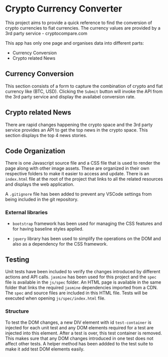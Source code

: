 # Crypto Currency Converter

This project aims to provide a quick reference to find the conversion of crypto currencies to fiat currencies. The currency values are provided by a 3rd party service - cryptocompare.com

This app has only one page and organises data into different parts:

- Currency Conversion
- Crypto related News

## Currency Conversion

This section consists of a form to capture the combination of crypto and fiat currency like (BTC, USD). Clicking the `Submit` button will invoke the API from the 3rd party service and display the availabel conversion rate.

## Crypto related News

There are rapid changes happening the crypto space and the 3rd party service provides an API to get the top news in the crypto space. This section displays the top 4 news stories.

## Code Organization

There is one Javascript source file and a CSS file that is used to render the page along with other image assets. These are organized in their own respective folders to make it easier to access and update. There is an `index.html` file at the root of the project that links to all the related resources and displays the web application.

A `.gitignore` file has been added to prevent any VSCode settings from being included in the git repository.

### External libraries

- `bootstrap` framework has been used for managing the CSS features and for having baseline styles applied.

- `jquery` library has been used to simplify the operations on the DOM and also as a dependency for the CSS framework.

## Testing

Unit tests have been included to verify the changes introduced by different actions and API calls. `jasmine` has been used for this project and the `spec` file is available in the `js/spec` folder. An HTML page is available in the same folder that links the required `jasmine` dependencies imported from a CDN. The `spec` and source files are included in this HTML file. Tests will be executed when opening `js/spec/index.html` file.

### Structure

To test the DOM changes, a new DIV element with id `test-container` is injected for each unit test and any DOM elements required for a test are injected into this element. After a test is over, this test container is removed. This makes sure that any DOM changes introduced in one test does not affect other tests. A helper method has been addded to the test suite to make it add test DOM elements easily.
